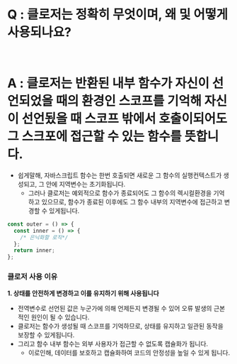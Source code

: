 # Q : 클로저는 정확히 무엇이며, 왜 및 어떻게 사용되나요?

<br />

# A : 클로저는 반환된 내부 함수가 자신이 선언되었을 때의 환경인 스코프를 기억해 자신이 선언됬을 때 스코프 밖에서 호출이되어도 그 스크포에 접근할 수 있는 함수를 뜻합니다.

- 쉽게말해, 자바스크립트 함수는 한번 호출되면 새로운 그 함수의 실행컨텍스트가 생성되고, 그 안에 지역변수는 초기화됩니다.
  - 그러나 클로저는 예외적으로 함수가 종료되어도 그 함수의 렉시컬환경을 기억하고 있으므로, 함수가 종료된 이후에도 그 함수 내부의 지역변수에 접근하고 변경할 수 있게됩니다.

```js
const outer = () => {
  const inner = () => {
    /* 은닉화할 로직*/
  };
  return inner;
};
```

### 클로저 사용 이유

**1. 상태를 안전하게 변경하고 이를 유지하기 위해 사용됩니다**

- 전역변수로 선언된 값은 누군가에 의해 언제든지 변경될 수 있어 오류 발생의 근본적인 원인이 될 수 있습니다.
- 클로저는 함수가 생성될 때 스코프를 기억하므로, 상태를 유지하고 일관된 동작을 보장할 수 있게됩니다.
- 그리고 함수 내부 함수는 외부 사용자가 접근할 수 없도록 캡슐화가 됩니다.
  - 이로인해, 데이터를 보호하고 캡슐화하여 코드의 안정성을 높일 수 있게 됩니다.
